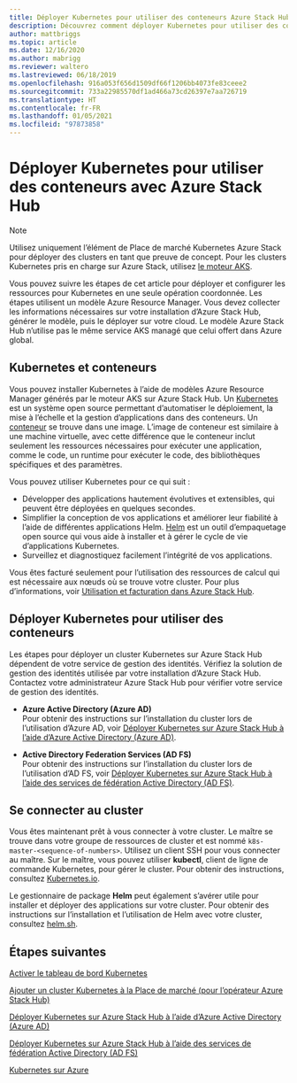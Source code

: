 ```yaml
---
title: Déployer Kubernetes pour utiliser des conteneurs Azure Stack Hub
description: Découvrez comment déployer Kubernetes pour utiliser des conteneurs avec Azure Stack Hub.
author: mattbriggs
ms.topic: article
ms.date: 12/16/2020
ms.author: mabrigg
ms.reviewer: waltero
ms.lastreviewed: 06/18/2019
ms.openlocfilehash: 916a053f656d1509df66f1206bb4073fe83ceee2
ms.sourcegitcommit: 733a22985570df1ad466a73cd26397e7aa726719
ms.translationtype: HT
ms.contentlocale: fr-FR
ms.lasthandoff: 01/05/2021
ms.locfileid: "97873858"
---
```

# <a name="deploy-kubernetes-to-use-containers-with-azure-stack-hub"></a>Déployer Kubernetes pour utiliser des conteneurs avec Azure Stack Hub

> [!NOTE]  
> Utilisez uniquement l’élément de Place de marché Kubernetes Azure Stack pour déployer des clusters en tant que preuve de concept. Pour les clusters Kubernetes pris en charge sur Azure Stack, utilisez [le moteur AKS](azure-stack-kubernetes-aks-engine-overview.md).

Vous pouvez suivre les étapes de cet article pour déployer et configurer les ressources pour Kubernetes en une seule opération coordonnée. Les étapes utilisent un modèle Azure Resource Manager. Vous devez collecter les informations nécessaires sur votre installation d’Azure Stack Hub, générer le modèle, puis le déployer sur votre cloud. Le modèle Azure Stack Hub n’utilise pas le même service AKS managé que celui offert dans Azure global.

## <a name="kubernetes-and-containers"></a>Kubernetes et conteneurs

Vous pouvez installer Kubernetes à l’aide de modèles Azure Resource Manager générés par le moteur AKS sur Azure Stack Hub. Un [Kubernetes](https://kubernetes.io) est un système open source permettant d’automatiser le déploiement, la mise à l’échelle et la gestion d’applications dans des conteneurs. Un [conteneur](https://www.docker.com/what-container) se trouve dans une image. L’image de conteneur est similaire à une machine virtuelle, avec cette différence que le conteneur inclut seulement les ressources nécessaires pour exécuter une application, comme le code, un runtime pour exécuter le code, des bibliothèques spécifiques et des paramètres.

Vous pouvez utiliser Kubernetes pour ce qui suit :

- Développer des applications hautement évolutives et extensibles, qui peuvent être déployées en quelques secondes. 
- Simplifier la conception de vos applications et améliorer leur fiabilité à l’aide de différentes applications Helm. [Helm](https://github.com/kubernetes/helm) est un outil d’empaquetage open source qui vous aide à installer et à gérer le cycle de vie d’applications Kubernetes.
- Surveillez et diagnostiquez facilement l’intégrité de vos applications.

Vous êtes facturé seulement pour l’utilisation des ressources de calcul qui est nécessaire aux nœuds où se trouve votre cluster. Pour plus d’informations, voir [Utilisation et facturation dans Azure Stack Hub](../operator/azure-stack-billing-and-chargeback.md).

## <a name="deploy-kubernetes-to-use-containers"></a>Déployer Kubernetes pour utiliser des conteneurs

Les étapes pour déployer un cluster Kubernetes sur Azure Stack Hub dépendent de votre service de gestion des identités. Vérifiez la solution de gestion des identités utilisée par votre installation d’Azure Stack Hub. Contactez votre administrateur Azure Stack Hub pour vérifier votre service de gestion des identités.

- **Azure Active Directory (Azure AD)**  
Pour obtenir des instructions sur l’installation du cluster lors de l’utilisation d’Azure AD, voir [Déployer Kubernetes sur Azure Stack Hub à l’aide d’Azure Active Directory (Azure AD)](azure-stack-solution-template-kubernetes-azuread.md).

- **Active Directory Federation Services (AD FS)**  
Pour obtenir des instructions sur l’installation du cluster lors de l’utilisation d’AD FS, voir [Déployer Kubernetes sur Azure Stack Hub à l’aide des services de fédération Active Directory (AD FS)](azure-stack-solution-template-kubernetes-adfs.md).

## <a name="connect-to-your-cluster"></a>Se connecter au cluster

Vous êtes maintenant prêt à vous connecter à votre cluster. Le maître se trouve dans votre groupe de ressources de cluster et est nommé `k8s-master-<sequence-of-numbers>`. Utilisez un client SSH pour vous connecter au maître. Sur le maître, vous pouvez utiliser **kubectl**, client de ligne de commande Kubernetes, pour gérer le cluster. Pour obtenir des instructions, consultez [Kubernetes.io](https://kubernetes.io/docs/reference/kubectl/overview).

Le gestionnaire de package **Helm** peut également s’avérer utile pour installer et déployer des applications sur votre cluster. Pour obtenir des instructions sur l’installation et l’utilisation de Helm avec votre cluster, consultez [helm.sh](https://helm.sh/).

## <a name="next-steps"></a>Étapes suivantes

[Activer le tableau de bord Kubernetes](azure-stack-solution-template-kubernetes-dashboard.md)

[Ajouter un cluster Kubernetes à la Place de marché (pour l’opérateur Azure Stack Hub)](../operator/azure-stack-solution-template-kubernetes-cluster-add.md)

[Déployer Kubernetes sur Azure Stack Hub à l’aide d’Azure Active Directory (Azure AD)](azure-stack-solution-template-kubernetes-azuread.md)

[Déployer Kubernetes sur Azure Stack Hub à l’aide des services de fédération Active Directory (AD FS)](azure-stack-solution-template-kubernetes-adfs.md)

[Kubernetes sur Azure](/azure/container-service/kubernetes/container-service-kubernetes-walkthrough)
